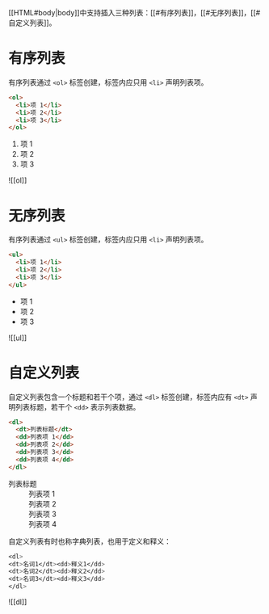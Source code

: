 [[HTML#body|body]]中支持插入三种列表：[[#有序列表]]，[[#无序列表]]，[[#自定义列表]]。

# 有序列表

有序列表通过 `<ol>` 标签创建，标签内应只用 `<li>` 声明列表项。

```HTML
<ol>
  <li>项 1</li>
  <li>项 2</li>
  <li>项 3</li>
</ol>
```
<ol>
  <li>项 1</li>
  <li>项 2</li>
  <li>项 3</li>
</ol>

![[ol]]

# 无序列表

有序列表通过 `<ul>` 标签创建，标签内应只用 `<li>` 声明列表项。

```HTML
<ul>
  <li>项 1</li>
  <li>项 2</li>
  <li>项 3</li>
</ul>
```
<ul>
  <li>项 1</li>
  <li>项 2</li>
  <li>项 3</li>
</ul>

![[ul]]

# 自定义列表

自定义列表包含一个标题和若干个项，通过 `<dl>` 标签创建，标签内应有 `<dt>` 声明列表标题，若干个 `<dd>` 表示列表数据。

```HTML
<dl>
  <dt>列表标题</dt>
  <dd>列表项 1</dd>
  <dd>列表项 2</dd>
  <dd>列表项 3</dd>
  <dd>列表项 4</dd>
</dl>
```
<dl>
  <dt>列表标题</dt>
  <dd>列表项 1</dd>
  <dd>列表项 2</dd>
  <dd>列表项 3</dd>
  <dd>列表项 4</dd>
</dl>

自定义列表有时也称字典列表，也用于定义和释义：

```CSS
<dl>
<dt>名词1</dt><dd>释义1</dd>
<dt>名词2</dt><dd>释义2</dd>
<dt>名词3</dt><dd>释义3</dd>
</dl>
```

![[dl]]